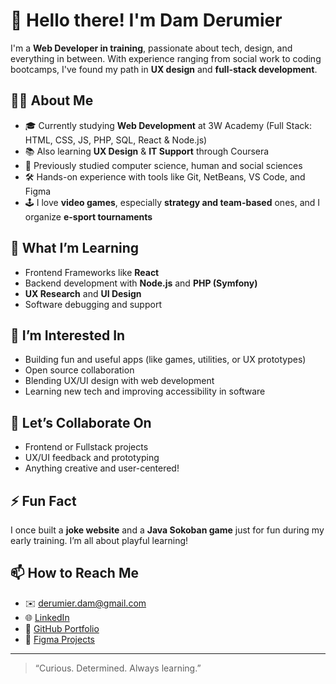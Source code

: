 # 👋 Hello there! I'm Dam Derumier

I'm a **Web Developer in training**, passionate about tech, design, and everything in between. With experience ranging from social work to coding bootcamps, I've found my path in **UX design** and **full-stack development**.

## 👩‍💻 About Me

- 🎓 Currently studying **Web Development** at 3W Academy (Full Stack: HTML, CSS, JS, PHP, SQL, React & Node.js)
- 📚 Also learning **UX Design** & **IT Support** through Coursera
- 🧠 Previously studied computer science, human and social sciences
- 🛠️ Hands-on experience with tools like Git, NetBeans, VS Code, and Figma
- 🕹️ I love **video games**, especially **strategy and team-based** ones, and I organize **e-sport tournaments**

## 🌱 What I’m Learning

- Frontend Frameworks like **React**
- Backend development with **Node.js** and **PHP (Symfony)**
- **UX Research** and **UI Design**
- Software debugging and support

## 👀 I’m Interested In

- Building fun and useful apps (like games, utilities, or UX prototypes)
- Open source collaboration
- Blending UX/UI design with web development
- Learning new tech and improving accessibility in software

## 💞️ Let’s Collaborate On

- Frontend or Fullstack projects
- UX/UI feedback and prototyping
- Anything creative and user-centered!

## ⚡ Fun Fact

I once built a **joke website** and a **Java Sokoban game** just for fun during my early training. I’m all about playful learning!

## 📫 How to Reach Me

- ✉️ [derumier.dam@gmail.com](mailto:derumier.dam@gmail.com)
- 🌐 [LinkedIn](https://www.linkedin.com/in/damderumier/)
- 💼 [GitHub Portfolio](https://github.com/damderumier)
- 🎨 [Figma Projects](https://www.figma.com/files/team/1288553264654915984/project/109151399/Team-project?fuid=1253068665250177748)

---

> “Curious. Determined. Always learning.”
